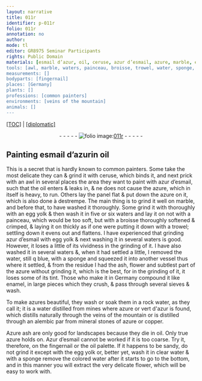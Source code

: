 ```yaml
---
layout: narrative
title: 011r
identifier: p-011r
folio: 011r
annotation: no
author:
mode: tl
editor: GR8975 Seminar Participants
rights: Public Domain
materials: [esmail d’azur, oil, ceruse, azur d’esmail, azure, marble, egg yolk, waters, water, enamel, azures, rock water, vert d'azur, copper, Azure ash, Azur d’esmail, clear water, colored water]
tools: [awl, marble, waters, painceau, broisse, trowel, water, sponge, vessel, sieves, rock water, alembic, fingernail, oil palette, clear water, colored water]
measurements: []
bodyparts: [fingernail]
places: [Germany]
plants: []
professions: [common painters]
environments: [veins of the mountain]
animals: []
---
```


<p><a href="{{ site.baseurl }}/translation/">[TOC]</a> | <a href="{{ site.baseurl }}/texts/p-011r_tc/" target="_blank">[diplomatic]</a></p><div class="folio" align="center">- - - - - <a href="http://gallica.bnf.fr/ark:/12148/btv1b9059316c/f26.item" target="_blank"><img src="https://cu-mkp.github.io/2017-workshop-edition/assets/photo-icon.png" alt="folio image: " style="display:inline-block; margin-bottom:-3px;"/>011r</a> - - - - - </div>  
  

## Painting <span class="m">esmail d’azur</span>in <span class="m">oil</span>

 
This is a secret that is hardly known to <span class="pro">common painters</span>. Some take the most delicate they can & grind it with <span class="m">ceruse</span>, which binds it, and next prick with an <span class="tl">awl</span> in several places the area they want to paint with <span class="m">azur d’esmail</span>, such that the <span class="m">oil</span> enters & leaks in, & <span class="add">ne</span> does not cause the <span class="m">azure</span>, which in itself is heavy, to run. Others lay the panel flat & put down the <span class="m">azure</span> on it, which is also done à destrempe. The main thing is to grind it well on <span class="tl"><span class="m">marble</span></span>, and before that, to have washed it thoroughly. Some grind it <span class="del">with</span> thoroughly with an <span class="m">egg yolk</span> & then wash it in five or six <span class="tl"><span class="tl"><span class="m">waters</span></span></span> and lay it on not with a <span class="tl">painceau</span>, which would be too soft, but with a <span class="tl">broisse</span> thoroughly softened & crimped, & laying it on thickly as if one were putting it down with a <span class="tl">trowel</span>; settling down it evens out and flattens. I have experienced that grinding <span class="m">azur d’esmail</span> with <span class="m">egg yolk</span> & next washing it in several <span class="tl"><span class="m">waters</span></span> is good. However, it loses a little of its vividness in the grinding of it. I have also washed it in several <span class="tl"><span class="m">waters</span></span> &, when it had settled a little, I removed the <span class="tl"><span class="m">water</span></span>, still <span class="del">q</span> blue, with a <span class="tl">sponge</span> and squeezed it into another <span class="tl">vessel</span> <span class="del">thus</span> <span class="add">where it settled, & from the residue</span> I had the ash, flower and subtlest part of the <span class="m">azure</span> without grinding it, which is the best, for in the grinding of it, it loses some of its tint. Those who make it in <span class="pl">Germany</span> compound it like <span class="m">enamel</span>, in large pieces which they crush, & pass through several <span class="tl">sieves</span> & wash.
 
To make <span class="m">azures</span> beautiful, they wash or soak them in a <span class="tl"><span class="m">rock water</span></span>, as they call it; it is a <span class="m">water</span> distilled from mines where <span class="m">azure</span> or <span class="m">vert d'azur</span> is found, which distills naturally through the <span class="env">veins of the mountain</span> or is distilled through an <span class="tl">alembic</span> <span class="del">par</span> from mineral stones of <span class="m">azure</span> or <span class="m">copper</span>.
 
<span class="m"><span class="add">Azure</span> ash</span> are only good for landscapes because they die in <span class="m">oil</span>. Only true <span class="m">azure</span> holds on. <span class="m">Azur d’esmail</span> cannot be worked if it is too coarse. Try it, therefore, on the <span class="tl"><span class="bp">fingernail</span></span> or the <span class="tl"><span class="m">oil</span> palette</span>. If it <span class="del"><span class="ill"></span></span> happens to be sandy, do not grind it except with the <span class="m">egg yolk</span> or, better yet, wash it in <span class="tl"><span class="m">clear water</span></span> & with a <span class="tl">sponge</span> remove the <span class="tl"><span class="m">colored water</span></span> after it starts to go to the bottom, and in this manner you will extract the very delicate flower, which will be easy to work with.
 
